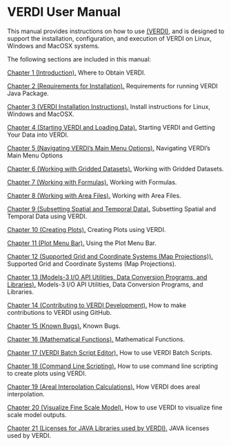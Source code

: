 VERDI User Manual
======================================

This manual provides instructions on how to use [ (VERDI)](https://www.cmascenter.org/verdi/), and is designed to support the installation, configuration, and execution of VERDI on Linux, Windows and MacOSX systems. 

The following sections are included in this manual:

[Chapter 1 (Introduction).](VERDI_ch01.md) Where to Obtain VERDI.

[Chapter 2 (Requirements for Installation).](VERDI_ch02.md) Requirements for running VERDI Java Package.

[Chapter 3 (VERDI Installation Instructions).](VERDI_ch03.md) Install instructions for Linux, Windows and MacOSX.

[Chapter 4 (Starting VERDI and Loading Data).](VERDI_ch04.md) Starting VERDI and Getting Your Data into VERDI.

[Chapter 5 (Navigating VERDI’s Main Menu Options).](VERDI_ch05.md) Navigating VERDI’s Main Menu Options 

[Chapter 6 (Working with Gridded Datasets).](VERDI_ch06.md) Working with Gridded Datasets.

[Chapter 7 (Working with Formulas).](VERDI_ch07.md) Working with Formulas.

[Chapter 8 (Working with Area Files).](VERDI_ch08.md) Working with Area Files.

[Chapter 9 (Subsetting Spatial and Temporal Data).](VERDI_ch09.md) Subsetting Spatial and Temporal Data using VERDI.

[Chapter 10 (Creating Plots).](VERDI_ch10.md) Creating Plots using VERDI. 

[Chapter 11 (Plot Menu Bar).](VERDI_ch11.md) Using the Plot Menu Bar. 

[Chapter 12 (Supported Grid and Coordinate Systems (Map Projections)).](VERDI_ch12.md) Supported Grid and Coordinate Systems (Map Projections).

[Chapter 13 (Models-3 I/O API Utilities, Data Conversion Programs, and Libraries).](VERDI_ch13.md) Models-3 I/O API Utilities, Data Conversion Programs, and Libraries.

[Chapter 14 (Contributing to VERDI Development).](VERDI_ch14.md) How to make contributions to VERDI using GitHub. 

[Chapter 15 (Known Bugs).](VERDI_ch15.md)  Known Bugs.

[Chapter 16 (Mathematical Functions).](VERDI_ch16.md) Mathematical Functions.

[Chapter 17 (VERDI Batch Script Editor).](VERDI_ch17.md) How to use VERDI Batch Scripts.

[Chapter 18 (Command Line Scripting).](VERDI_ch18.md) How to use command line scripting to create plots using VERDI. 

[Chapter 19 (Areal Interpolation Calculations).](VERDI_ch19.md) How VERDI does areal interpolation.

[Chapter 20 (Visualize Fine Scale Model).](VERDI_ch20.md) How to use VERDI to visualize fine scale model outputs.

[Chapter 21 (Licenses for JAVA Libraries used by VERDI).](VERDI_ch21.md) JAVA licenses used by VERDI.
